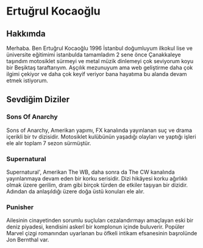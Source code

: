 <!DOCTYPE html>
<html lang="tr">
<head>
  <meta charset="UTF-8">
  <meta name="viewport" content="width=device-width, initial-scale=1.0">
  <title>Ertuğrul Kocaoğlu</title>
</head>
<body>
<h1>Ertuğrul Kocaoğlu</h1> <!--Sayfaya girince adımın gözüktüğü ana başlığın olduğu bölüm. -->
  <h2>Hakkımda</h2> <!--Kendimi kısaca anlattığım bölüm -->
    <p>Merhaba. Ben Ertuğrul Kocaoğlu 1996 İstanbul doğumluyum ilkokul lise ve üniversite eğitimimi istanbulda tamamladım 2 sene önce Çanakkaleye taşındım motosiklet sürmeyi ve metal müzik dinlemeyi çok seviyorum koyu bir Beşiktaş taraftarıyım. Aşçılık mezunuyum ama web geliştirme daha çok ilgimi çekiyor ve daha çok keyif veriyor bana hayatıma bu alanda devam etmek istiyorum.</p>
    <!--Açıklama paragrafı. -->
  <h2>Sevdiğim Diziler</h2> <!--Sevdiğim diziler. -->
  <h3>Sons Of Anarchy</h3> 
    <p>Sons of Anarchy, Amerikan yapımı, FX kanalında yayınlanan suç ve drama içerikli bir tv dizisidir. Motosiklet kulübünün yaşadığı olayları ve yaptığı işleri ele alır toplam 7 sezon sürmüştür.</p>
  <h3>Supernatural</h3> 
  <p>Supernatural', Amerikan The WB, daha sonra da The CW kanalında yayınlanmaya devam eden bir korku serisidir. Dizi hikâyesi korku ağırlıklı olmak üzere gerilim, dram gibi birçok türden de etkiler taşıyan bir dizidir. Adından da anlaşıldığı üzere doğa üstü konuları ele alır.</p>
  <h3>Punisher</h3>
  <p>Ailesinin cinayetinden sorumlu suçluları cezalandırmayı amaçlayan eski bir deniz piyadesi, kendisini askerî bir komplonun içinde buluverir. Popüler Marvel çizgi romanından uyarlanan bu öfkeli intikam efsanesinin başrolünde Jon Bernthal var.</p>
</body>
</html>

